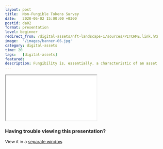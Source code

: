```yaml
---
layout: post
title:  Non-Fungible Tokens Survey
date:   2020-06-02 15:00:00 +0300
postid: da02
format: presentation
level: beginner
redirect_from: /digital-assets/nft-landscape-1/sources/PITCHME.link.html
image:  '/images/banner-06.jpg'
category: digital-assets
time: 20
tags:   [digital-assets]
featured:
description: Fungibility is, essentially, a characteristic of an asset, or token, that determines whether items or quantities of the same or similar type can be completely interchangeable during exchange or utility
---
```


<iframe class="tlu-iframe" src="/images/digital-assets/nft-landscape-1/PITCHME.html"></iframe>

### Having trouble viewing this presentation?

View it in a [separate window](/images/digital-assets/nft-landscape-1/PITCHME.html).
